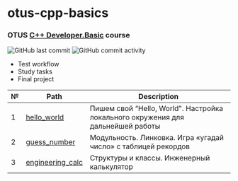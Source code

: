 # otus-cpp-basics
### OTUS [C++ Developer.Basic](https://otus.ru/lessons/cpp-basic/) course
![GitHub last commit](https://img.shields.io/github/last-commit/AlexeyGoncharenko/otus-cpp-basics?style=flat)
![GitHub commit activity](https://img.shields.io/github/commit-activity/w/AlexeyGoncharenko/otus-cpp-basics)
- Test workflow
- Study tasks
- Final project

| № |         Path          |     Description     |
| --| ----------------------|---------------------|
| 1 |[hello_world](https://github.com/AlexeyGoncharenko/otus-cpp-basics/tree/hello_world) | Пишем свой “Hello, World". Настройка локального окружения для дальнейшей работы |
| 2 |[guess_number](there_is_some_link) | Модульность. Линковка. Игра «угадай число» с таблицей рекордов |
| 3 |[engineering_calc](there_is_some_link) | Структуры и классы. Инженерный калькулятор |
